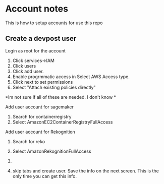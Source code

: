 # Account notes

This is how to setup accounts for use this repo

## Create a devpost user

Login as root for the account

1.  Click services->IAM
2.  Click users
3.  Click add user.
4.  Enable progrmmatic access in Select AWS Access type.
5.  Click next to set permissions
6.  Select "Attach existing policies directly"


*Im not sure if all of these are needed.  I don't know *

Add user account for sagemaker

1.  Search for containerregistry
2.  Select AmazonEC2ContainerRegistryFullAccess

Add user account for Rekognition


1.  Search for reko
2.  Select AmazonRekognitionFullAccess
3.





9.  skip tabs and create user.  Save the info on the next screen.  This is the only time you can get this info.

